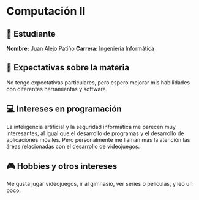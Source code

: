 # Computación II

## 👤 Estudiante
**Nombre:** Juan Alejo Patiño
**Carrera:** Ingeniería Informática  

## 🎯 Expectativas sobre la materia  
No tengo expectativas particulares, pero espero mejorar mis habilidades con diferentes herramientas y software.

## 💻 Intereses en programación
La inteligencia artificial y la seguridad informática me parecen muy interesantes, al igual que el desarrollo de programas y el desarrollo de aplicaciones móviles. Pero personalmente me llaman más la atención las áreas relacionadas con el desarrollo de videojuegos.

## 🎮 Hobbies y otros intereses
Me gusta jugar videojuegos, ir al gimnasio, ver series o películas, y leo un poco.